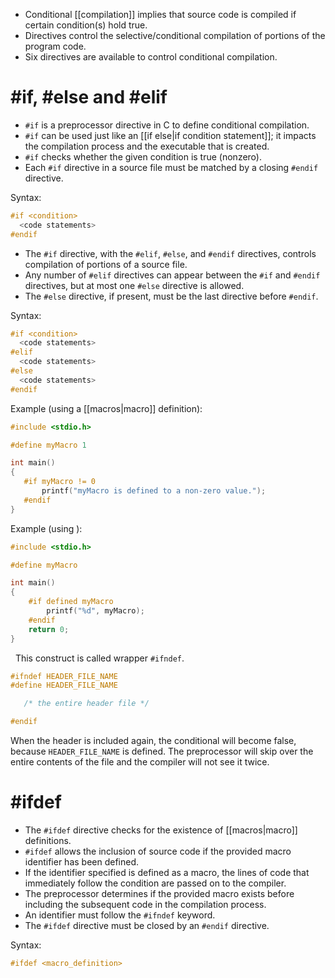 - Conditional [[compilation]] implies that source code is compiled if certain condition(s) hold true.
- Directives control the selective/conditional compilation of portions of the program code.
- Six directives are available to control conditional compilation.

# \#if,  \#else and   \#elif

- `#if` is a preprocessor directive in C to define conditional compilation.
- `#if` can be used just like an [[if else|if condition statement]]; it impacts the compilation process and the executable that is created.
- `#if` checks whether the given condition is true (nonzero).
- Each `#if` directive in a source file must be matched by a closing `#endif` directive.

Syntax:

```C
#if <condition>
  <code statements>
#endif
```

- The `#if` directive, with the `#elif`, `#else`, and `#endif` directives, controls compilation of portions of a source file.
- Any number of `#elif` directives can appear between the `#if` and `#endif` directives, but at most one `#else` directive is allowed.
- The `#else` directive, if present, must be the last directive before `#endif`.

Syntax:

```C
#if <condition>
  <code statements>
#elif
  <code statements>
#else
  <code statements>
#endif
```

Example (using a [[macros|macro]] definition):

```C
#include <stdio.h>

#define myMacro 1

int main()
{
   #if myMacro != 0
       printf("myMacro is defined to a non-zero value.");
   #endif
}
```

Example (using ):

```C
#include <stdio.h>

#define myMacro

int main() 
{
	#if defined myMacro
	    printf("%d", myMacro);
	#endif
	return 0;
}
```





 
This construct is called wrapper `#ifndef`.

```c
#ifndef HEADER_FILE_NAME
#define HEADER_FILE_NAME

   /* the entire header file */

#endif
```

When the header is included again, the conditional will become false, because `HEADER_FILE_NAME` is defined. The preprocessor will skip over the entire contents of the file and the compiler will not see it twice.




# \#ifdef

- The `#ifdef` directive checks for the existence of [[macros|macro]] definitions.
- `#ifdef` allows the inclusion of source code if the provided macro identifier has been defined.
- If the identifier specified is defined as a macro, the lines of code that immediately follow the condition are passed on to the compiler.
- The preprocessor determines if the provided macro exists before including the subsequent code in the compilation process.
- An identifier must follow the `#ifndef` keyword.
- The `#ifdef` directive must be closed by an `#endif` directive.

Syntax:

```C
#ifdef <macro_definition>
```



